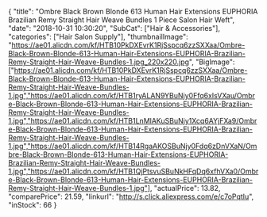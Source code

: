 {
	"title": "Ombre Black Brown Blonde 613 Human Hair Extensions EUPHORIA Brazilian Remy Straight Hair Weave Bundles 1 Piece Salon Hair Weft",
	"date": "2018-10-31 10:30:20",
	"SubCat": ["Hair & Accessories"],
	"categories": ["Hair Salon Supply"],
	"thumbnailImage": "https://ae01.alicdn.com/kf/HTB10PkDXEvrK1RjSspcq6zzSXXaa/Ombre-Black-Brown-Blonde-613-Human-Hair-Extensions-EUPHORIA-Brazilian-Remy-Straight-Hair-Weave-Bundles-1.jpg_220x220.jpg",
	"BigImage": ["https://ae01.alicdn.com/kf/HTB10PkDXEvrK1RjSspcq6zzSXXaa/Ombre-Black-Brown-Blonde-613-Human-Hair-Extensions-EUPHORIA-Brazilian-Remy-Straight-Hair-Weave-Bundles-1.jpg","https://ae01.alicdn.com/kf/HTB1ryALAN9YBuNjy0Ffq6xIsVXau/Ombre-Black-Brown-Blonde-613-Human-Hair-Extensions-EUPHORIA-Brazilian-Remy-Straight-Hair-Weave-Bundles-1.jpg","https://ae01.alicdn.com/kf/HTB1LnMlAKuSBuNjy1Xcq6AYjFXa9/Ombre-Black-Brown-Blonde-613-Human-Hair-Extensions-EUPHORIA-Brazilian-Remy-Straight-Hair-Weave-Bundles-1.jpg","https://ae01.alicdn.com/kf/HTB14RgaAKOSBuNjy0Fdq6zDnVXaN/Ombre-Black-Brown-Blonde-613-Human-Hair-Extensions-EUPHORIA-Brazilian-Remy-Straight-Hair-Weave-Bundles-1.jpg","https://ae01.alicdn.com/kf/HTB1QjPtsvuSBuNkHFqDq6xfhVXa0/Ombre-Black-Brown-Blonde-613-Human-Hair-Extensions-EUPHORIA-Brazilian-Remy-Straight-Hair-Weave-Bundles-1.jpg"],
	"actualPrice": 13.82,
	"comparePrice": 21.59,
	"linkurl": "http://s.click.aliexpress.com/e/c7oPqtIu",
	"inStock": 66
}
